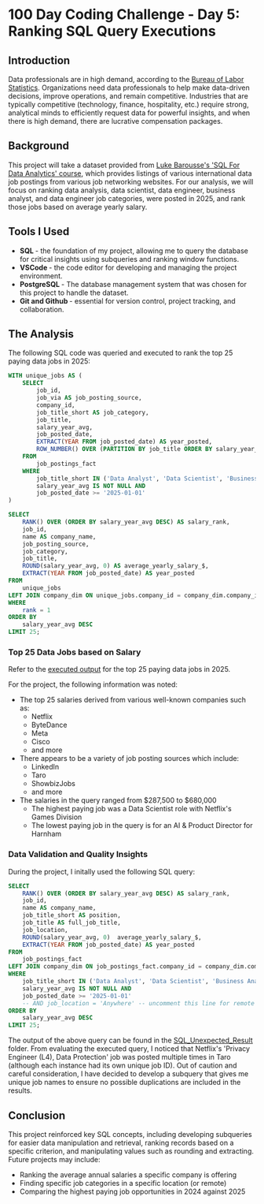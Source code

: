 # 100 Day Coding Challenge - Day 5: Ranking SQL Query Executions

## Introduction

Data professionals are in high demand, according to the [Bureau of Labor Statistics](https://www.bls.gov/ooh/fastest-growing.htm). Organizations need data professionals to help make data-driven decisions, improve operations, and remain competitive. Industries that are typically competitive (technology, finance, hospitality, etc.) require strong, analytical minds to efficiently request data for powerful insights, and when there is high demand, there are lucrative compensation packages.

## Background

This project will take a dataset provided from [Luke Barousse's 'SQL For Data Analytics' course](https://www.lukebarousse.com/), which provides listings of various international data job postings from various job networking websites. For our analysis, we will focus on ranking data analysis, data scientist, data engineer, business analyst, and data engineer job categories, were posted in 2025, and rank those jobs based on average yearly salary.

## Tools I Used

* <b> SQL </b> - the foundation of my project, allowing me to query the database for critical insights using subqueries and ranking window functions.
* <b> VSCode </b> - the code editor for developing and managing the project environment.
* <b> PostgreSQL </b> - The database management system that was chosen for this project to handle the dataset.
* <b> Git and Github </b> - essential for version control, project tracking, and collaboration.

## The Analysis

The following SQL code was queried and executed to rank the top 25 paying data jobs in 2025:

```SQL
WITH unique_jobs AS (
    SELECT
        job_id,
        job_via AS job_posting_source,
        company_id,
        job_title_short AS job_category,
        job_title,
        salary_year_avg,
        job_posted_date,
        EXTRACT(YEAR FROM job_posted_date) AS year_posted,
        ROW_NUMBER() OVER (PARTITION BY job_title ORDER BY salary_year_avg DESC) as rank
    FROM
        job_postings_fact
    WHERE
        job_title_short IN ('Data Analyst', 'Data Scientist', 'Business Analyst', 'Data Engineer') AND
        salary_year_avg IS NOT NULL AND
        job_posted_date >= '2025-01-01'
)

SELECT
    RANK() OVER (ORDER BY salary_year_avg DESC) AS salary_rank,
    job_id,
    name AS company_name,
    job_posting_source,
    job_category,
    job_title,
    ROUND(salary_year_avg, 0) AS average_yearly_salary_$,
    EXTRACT(YEAR FROM job_posted_date) AS year_posted
FROM
    unique_jobs
LEFT JOIN company_dim ON unique_jobs.company_id = company_dim.company_id
WHERE
    rank = 1
ORDER BY
    salary_year_avg DESC
LIMIT 25;
```
### Top 25 Data Jobs based on Salary

Refer to the [executed output](Day_5/SQL_Unexpected_Result/SQL_Unexpected_Result.csv) for the top 25 paying data jobs in 2025. 

For the project, the following information was noted:
* The top 25 salaries derived from various well-known companies such as:
    * Netflix
    * ByteDance
    * Meta
    * Cisco
    * and more
* There appears to be a variety of job posting sources which include:
    * LinkedIn
    * Taro
    * ShowbizJobs
    * and more
* The salaries in the query ranged from $287,500 to $680,000
    * The highest paying job was a Data Scientist role with Netflix's Games Division
    * The lowest paying job in the query is for an AI & Product Director for Harnham

### Data Validation and Quality Insights

During the project, I initally used the following SQL query:

```SQL
SELECT
    RANK() OVER (ORDER BY salary_year_avg DESC) AS salary_rank,
    job_id,
    name AS company_name,
    job_title_short AS position,
    job_title AS full_job_title,
    job_location,
    ROUND(salary_year_avg, 0)  average_yearly_salary_$,
    EXTRACT(YEAR FROM job_posted_date) AS year_posted
FROM
    job_postings_fact
LEFT JOIN company_dim ON job_postings_fact.company_id = company_dim.company_id
WHERE
    job_title_short IN ('Data Analyst', 'Data Scientist', 'Business Analyst', 'Data Engineer') AND --filter if opportunities should be split up
    salary_year_avg IS NOT NULL AND
    job_posted_date >= '2025-01-01'
    -- AND job_location = 'Anywhere' -- uncomment this line for remote jobs
ORDER BY
    salary_year_avg DESC
LIMIT 25;
```
The output of the above query can be found in the [SQL_Unexpected_Result](Day_5\SQL_Unexpected_Result\SQL_Unexpected_Result.csv) folder. From evaluating the executed query, I noticed that Netflix's 'Privacy Engineer (L4), Data Protection' job was posted multiple times in Taro (although each instance had its own unique job ID). Out of caution and careful consideration, I have decided to develop a subquery that gives me unique job names to ensure no possible duplications are included in the results.

## Conclusion

This project reinforced key SQL concepts, including developing subqueries for easier data manipulation and retrieval, ranking records based on a specific criterion, and manipulating values such as rounding and extracting. Future projects may include:
* Ranking the average annual salaries a specific company is offering
* Finding specific job categories in a specific location (or remote)
* Comparing the highest paying job opportunities in 2024 against 2025
